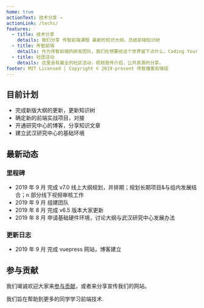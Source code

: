 ```yaml
---
home: true
actionText: 技术分享 →
actionLink: /techs/
features:
  - title: 技术分享
    details: 我们分享 传智前端课程 最新的知识大纲，总结前端知识树
  - title: 传智前端
    details: 作为传智前端的研发团队，我们在想要给这个世界留下点什么，Coding Your World~
  - title: 社团活动
    details: 这里会有最全的社区活动，视频宣传介绍，公共资源的分享。
footer: MIT Licensed | Copyright © 2019-present 传智播客前端组
---
```


## 目前计划

- 完成新版大纲的更新，更新知识树
- 确定新的前端实战项目，对接
- 开通研究中心的博客，分享知识文章
- 建立武汉研究中心的基础环境

## 最新动态

### 里程碑

- 2019 年 9 月 完成 v7.0 线上大纲规划，并排期；规划长期项目&与组内发展结合；n 部分线下视频审核工作
- 2019 年 9 月 组建团队
- 2019 年 8 月 完成 v6.5 版本大家更新
- 2019 年 8 月 申请基础硬件环境，讨论大纲与武汉研究中心发展办法

### 更新日志

- 2019 年 9 月 完成 vuepress 网站，博客建立

## 参与贡献

我们竭诚欢迎大家来[参与贡献](/teams/join.html)，或者来分享宣传我们的网站。

我们旨在帮助到更多的同学学习前端技术.
